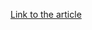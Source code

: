 [Link to the article](https://blog.malwarebytes.com/threat-analysis/2018/04/new-crossrider-variant-installs-configuration-profiles-on-macs/)
